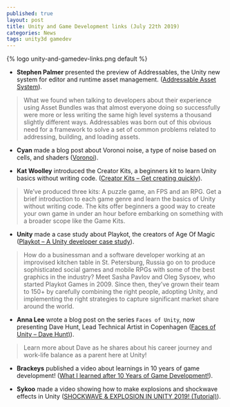 ```yaml
---
published: true
layout: post
title: Unity and Game Development links (July 22th 2019)
categories: News
tags: unity3d gamedev
---
```


{% logo unity-and-gamedev-links.png default %}

* **Stephen Palmer** presented the preview of Addressables, the Unity new system for editor and runtime asset management. ([Addressable Asset System](https://blogs.unity3d.com/2019/07/15/addressable-asset-system)).
> What we found when talking to developers about their experience using Asset Bundles was that almost everyone doing so successfully were more or less writing the same high level systems a thousand slightly different ways. Addressables was born out of this obvious need for a framework to solve a set of common problems related to addressing, building, and loading assets.


* **Cyan** made a blog post about Voronoi noise, a type of noise based on cells,  and shaders ([Voronoi](https://cyangamedev.wordpress.com/2019/07/16/voronoi/)).
 

* **Kat Woolley** introduced the Creator Kits, a beginners kit to learn Unity basics without writing code. ([Creator Kits – Get creating quickly](https://blogs.unity3d.com/2019/07/17/creator-kits-get-creating-quickly)).
> We’ve produced three kits: A puzzle game, an FPS and an RPG. Get a brief introduction to each game genre and learn the basics of Unity without writing code. The kits offer beginners a good way to create your own game in under an hour before embarking on something with a broader scope like the Game Kits.


* **Unity** made a case study about Playkot, the creators of Age Of Magic ([Playkot – A Unity developer case study](https://unity.com/case-study/playkot-age-of-magic)).
> How do a businessman and a software developer working at an improvised kitchen table in St. Petersburg, Russia go on to produce sophisticated social games and mobile RPGs with some of the best graphics in the industry? Meet Sasha Pavlov and Oleg Sysoev, who started Playkot Games in 2009. Since then, they’ve grown their team to 150+ by carefully combining the right people, adopting Unity, and implementing the right strategies to capture significant market share around the world.

* **Anna Lee** wrote a blog post on the series `Faces of Unity`, now presenting Dave Hunt, Lead Technical Artist in Copenhagen ([Faces of Unity – Dave Hunt)](https://blogs.unity3d.com/2019/07/19/faces-of-unity-dave-hunt)).
> Learn more about Dave as he shares about his career journey and work-life balance as a parent here at Unity!

* **Brackeys** published a video about learnings in 10 years of game development! ([What I learned after 10 Years of Game Development!](https://youtu.be/T18X1HuawRc)).

* **Sykoo** made a video showing how to make explosions and shockwave effects in Unity ([SHOCKWAVE & EXPLOSION IN UNITY 2019! (Tutorial)](https://youtu.be/u7lwL7ubwKA)).